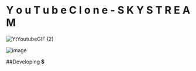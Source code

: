  # Y o  u T u b e C l o n e - S K Y S T R E A M
 
 ![YtYoutubeGIF (2)](https://github.com/PrabhaWijera/SkyRim-/assets/106425954/2e10328e-57e3-4169-bf1d-3c379ecbe4a4)

![image](https://github.com/PrabhaWijera/SkyRim-/assets/106425954/7953004f-27a8-4ff5-a2aa-7bf039d82d35)

##Developing 💲
